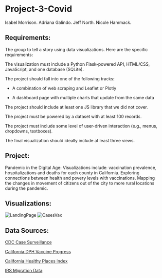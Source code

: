 # Project-3-Covid

Isabel Morrison. Adriana Galindo. Jeff North. Nicole Hammack.

## Requirements:
The group to tell a story using data visualizations. Here are the specific requirements:

The visualization must include a Python Flask-powered API, HTML/CSS, JavaScript, and  one database (SQLite).

The project should fall into one of the following tracks:

- A combination of web scraping and Leaflet or Plotly

- A dashboard page with multiple charts that update from the same data

The project should include at least one JS library that we did not cover.

The project must be powered by a dataset with at least 100 records.

The project must include some level of user-driven interaction (e.g., menus, dropdowns, textboxes).

The final visualization should ideally include at least three views.

## Project: 

Pandemic in the Digital Age: 
Visualizations include: vaccination prevalence, hospitalizations and deaths for each county in California. Exploring connections between health and povery levels with vaccinations. Mapping the changes in movement of citizens out of the city to more rural locations during the pandemic. 

## Visualizations:

![LandingPage](https://github.com/Nicole-Ham/Project-3-Covid/assets/134648078/fe8b4140-4d2f-4eb1-9506-e150ee8442a7)
![CasesVax](https://github.com/Nicole-Ham/Project-3-Covid/assets/134648078/c54502e2-6a34-4ada-86a7-ecdd981da6a8)


## Data Sources: 

<a href="https://data.cdc.gov/Case-Surveillance/COVID-19-Case-Surveillance-Public-Use-Data-with-Ge/n8mc-b4w4" target="_blank"> CDC Case Surveillance </a>

<a href="https://data.chhs.ca.gov/dataset/vaccine-progress-dashboard" target="_blank"> California DPH Vaccine Progress </a>

<a href="https://www.healthyplacesindex.org" target="_blank"> California Healthy Places Index </a>

<a href="https://www.irs.gov/statistics/soi-tax-stats-migration-data-2019-2020" target="_blank"> IRS Migration Data </a>

